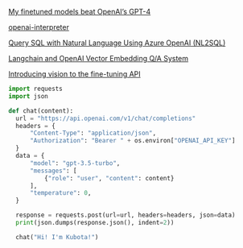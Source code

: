 [My finetuned models beat OpenAI’s GPT-4](https://mlops.systems/posts/2024-07-01-full-finetuned-model-evaluation.html)

[openai-interpreter](https://colab.research.google.com/drive/1WKmRXZgsErej2xUriKzxrEAXdxMSgWbb?usp=sharing)

[Query SQL with Natural Language Using Azure OpenAI (NL2SQL)](https://cookbook.openai.com/examples/how_to_call_functions_with_chat_models)

[Langchain and OpenAI Vector Embedding Q/A System](https://dev.to/admantium/advanced-langchain-memory-tools-agents-4gki)


[Introducing vision to the fine-tuning API](https://openai.com/index/introducing-vision-to-the-fine-tuning-api/)

```py
import requests
import json

def chat(content):
  url = "https://api.openai.com/v1/chat/completions"
  headers = {
      "Content-Type": "application/json",
      "Authorization": "Bearer " + os.environ["OPENAI_API_KEY"]
  }
  data = {
      "model": "gpt-3.5-turbo",
      "messages": [
          {"role": "user", "content": content}
      ],
      "temperature": 0,
  }

  response = requests.post(url=url, headers=headers, json=data)
  print(json.dumps(response.json(), indent=2))

  chat("Hi! I'm Kubota!")
```
